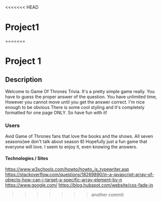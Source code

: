<<<<<<< HEAD
# Project1
=======
# Project 1

## Description
Welcome to Game Of Thrones Trivia. It's a pretty simple game really.
You have to guess the proper answer of the question. You have unlimited time,
However you cannot move until you get the answer correct. I'm nice enough to be obvious
There is some cool styling and it's completely formatted for one page ONLY. So have fun with it!

### Users
Avid Game of Thrones fans that love the books and the shows. All seven seasons(we don't talk about season 8)
Hopefully just a fun game that everyone will love. I seem to enjoy it, even knowing the answers.

#### Technologies / Sites
https://www.w3schools.com/howto/howto_js_typewriter.asp
https://stackoverflow.com/questions/18269890/in-a-javascript-array-of-objects-how-can-i-target-a-specific-array-element-by-n
https://www.google.com/
https://blog.hubspot.com/website/css-fade-in
>>>>>>> another commit
